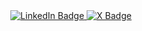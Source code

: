 <div id="badges" align ="center">
  <a href="https://www.linkedin.com/in/denis-kolenko/">
    <img src="https://img.shields.io/badge/LinkedIn-blue?style=for-the-badge&logo=linkedin&logoColor=white" alt="LinkedIn Badge"/>
  </a>
  <a href="https://x.com/den1ksk">
    <img src="https://img.shields.io/badge/X-blue?style=for-the-badge&logo=x&logoColor=white" alt="X Badge"/>
  </a>
</div>
<!--
**den1ksk/den1ksk** is a ✨ _special_ ✨ repository because its `README.md` (this file) appears on your GitHub profile.

Here are some ideas to get you started:


- 🔭 I’m currently working on ...
- 🌱 I’m currently learning ...
- 👯 I’m looking to collaborate on ...
- 🤔 I’m looking for help with ...
- 💬 Ask me about ...
- 📫 How to reach me: ...
- 😄 Pronouns: ...
- ⚡ Fun fact: ...
-->
